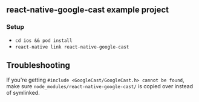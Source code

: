 ## react-native-google-cast example project

### Setup

* `cd ios && pod install`
* `react-native link react-native-google-cast`


## Troubleshooting

If you're getting `#include <GoogleCast/GoogleCast.h> cannot be found`, make sure `node_modules/react-native-google-cast/` is copied over instead of symlinked.
